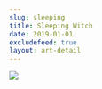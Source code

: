 ```yaml
---
slug: sleeping
title: Sleeping Witch
date: 2019-01-01
excludefeed: true
layout: art-detail
---
```

![](/art/sleeping.webp)
